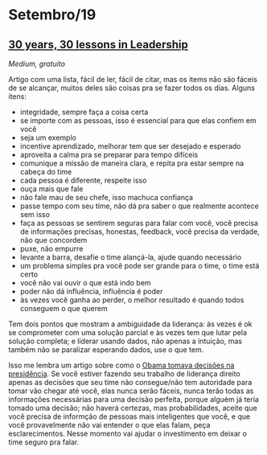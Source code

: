 # Setembro/19

## [30 years, 30 lessons in Leadership](https://medium.com/@dangreene_37926/30-years-30-lessons-in-leadership-ec7e1ace00c7)

_Medium, gratuito_

Artigo com uma lista, fácil de ler, fácil de citar, mas os items não são fáceis de se alcançar, muitos deles são coisas pra se fazer todos os dias. Alguns itens:

* integridade, sempre faça a coisa certa
* se importe com as pessoas, isso é essencial para que elas confiem em você
* seja um exemplo
* incentive aprendizado, melhorar tem que ser desejado e esperado
* aproveita a calma pra se preparar para tempo difíceis
* comunique a missão de maneira clara, e repita pra estar sempre na cabeça do time
* cada pessoa é diferente, respeite isso
* ouça mais que fale
* não fale mau de seu chefe, isso machuca confiança
* passe tempo com seu time, não dá pra saber o que realmente acontece sem isso
* faça as pessoas se sentirem seguras para falar com você, você precisa de informações precisas, honestas, feedback, você precisa da verdade, não que concordem
* puxe, não empurre
* levante a barra, desafie o time alançá-la, ajude quando necessário
* um problema simples pra você pode ser grande para o time, o time está certo
* você não vai ouvir o que está indo bem
* poder não dá influência, influência é poder
* às vezes você ganha ao perder, o melhor resultado é quando todos conseguem o que querem

Tem dois pontos que mostram a ambiguidade da liderança: às vezes é ok se comprometer com uma solução parcial e às vezes tem que lutar pela solução completa; e liderar usando dados, não apenas a intuição, mas também não se paralizar esperando dados, use o que tem.

Isso me lembra um artigo sobre como o [Obama tomava decisões na presidência](https://www.inc.com/jessica-stillman/president-obama-just-shared-his-simple-3-part-framework-for-making-even-toughest-decisions.html). Se você estiver fazendo seu trabalho de liderança direito apenas as decisões que seu time não consegue/não tem autoridade para tomar vão chegar até você, elas nunca serão fáceis, nunca terão todas as informações necessárias para uma decisão perfeita, porque alguém já teria tomado uma decisão; não haverá certezas, mas probabilidades, aceite que você precisa de informção de pessoas mais inteligentes que você, e que você provavelmente não vai entender o que elas falam, peça esclarecimentos. Nesse momento vai ajudar o investimento em deixar o time seguro pra falar.

